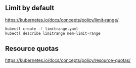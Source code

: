 ## Limit by default

https://kubernetes.io/docs/concepts/policy/limit-range/

```sh
kubectl create -f limitrange.yaml
kubectl describe limitrange mem-limit-range
```

## Resource quotas

https://kubernetes.io/docs/concepts/policy/resource-quotas/